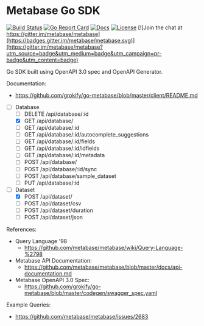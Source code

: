 # Metabase Go SDK

[![Build Status][build-status-svg]][build-status-link]
[![Go Report Card][goreport-svg]][goreport-link]
[![Docs][docs-godoc-svg]][docs-godoc-link]
[![License][license-svg]][license-link]
[![Join the chat at https://gitter.im/metabase/metabase](https://badges.gitter.im/metabase/metabase.svg)](https://gitter.im/metabase/metabase?utm_source=badge&utm_medium=badge&utm_campaign=pr-badge&utm_content=badge)

 [build-status-svg]: https://api.travis-ci.org/grokify/go-metabase.svg?branch=master
 [build-status-link]: https://travis-ci.org/grokify/go-metabase
 [goreport-svg]: https://goreportcard.com/badge/github.com/grokify/go-metabase
 [goreport-link]: https://goreportcard.com/report/github.com/grokify/go-metabase
 [docs-godoc-svg]: https://img.shields.io/badge/docs-godoc-blue.svg
 [docs-godoc-link]: https://godoc.org/github.com/grokify/go-metabase
 [license-svg]: https://img.shields.io/badge/license-MIT-blue.svg
 [license-link]: https://github.com/grokify/go-metabase/blob/master/LICENSE

Go SDK built using OpenAPI 3.0 spec and OpenAPI Generator.

Documentation:

* https://github.com/grokify/go-metabase/blob/master/client/README.md

- [ ] Database
  - [ ] DELETE /api/database/:id
  - [x] GET /api/database/
  - [ ] GET /api/database/:id
  - [ ] GET /api/database/:id/autocomplete_suggestions
  - [ ] GET /api/database/:id/fields
  - [ ] GET /api/database/:id/idfields
  - [ ] GET /api/database/:id/metadata
  - [ ] POST /api/database/
  - [ ] POST /api/database/:id/sync
  - [ ] POST /api/database/sample_dataset
  - [ ] PUT /api/database/:id

- [ ] Dataset
  - [x] POST /api/dataset/
  - [ ] POST /api/dataset/csv
  - [ ] POST /api/dataset/duration
  - [ ] POST /api/dataset/json

References:

* Query Language '98
  * https://github.com/metabase/metabase/wiki/Query-Language-%2798
* Metabase API Documentation:
  * https://github.com/metabase/metabase/blob/master/docs/api-documentation.md
* Metabase OpenAPI 3.0 Spec:
  * https://github.com/grokify/go-metabase/blob/master/codegen/swagger_spec.yaml

Example Queries:

* https://github.com/metabase/metabase/issues/2683